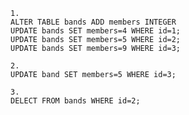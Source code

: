```sqlite
1.
ALTER TABLE bands ADD members INTEGER
UPDATE bands SET members=4 WHERE id=1;
UPDATE bands SET members=5 WHERE id=2;
UPDATE bands SET members=9 WHERE id=3;
```

```sqlite
2.
UPDATE band SET members=5 WHERE id=3;
```

```sqlite
3.
DELECT FROM bands WHERE id=2;
```

